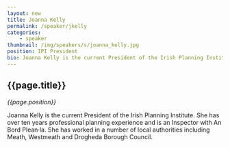 ```yaml
---
layout: new
title: Joanna Kelly
permalink: /speaker/jkelly
categories: 
    - speaker
thumbnail: /img/speakers/s/joanna_kelly.jpg
position: IPI President
bio: Joanna Kelly is the current President of the Irish Planning Institute. She has over ten years professional planning experience and is an Inspector with An Bord Plean·la. She has worked in a number of local authorities including Meath, Westmeath and Drogheda Borough Council. 
---
```


## {{page.title}}
<i>{{page.position}}</i>

<p>Joanna Kelly is the current President of the Irish Planning Institute. She has over ten years professional planning experience and is an Inspector with An Bord Plean·la. She has worked in a number of local authorities including Meath, Westmeath and Drogheda Borough Council.</p>